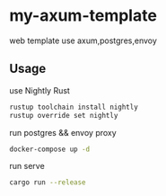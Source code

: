 # my-axum-template 


web template use axum,postgres,envoy


Usage
----
use Nightly Rust
```sh
rustup toolchain install nightly
rustup override set nightly
```
run postgres && envoy proxy
```sh
docker-compose up -d
```
run serve
```sh
cargo run --release
```